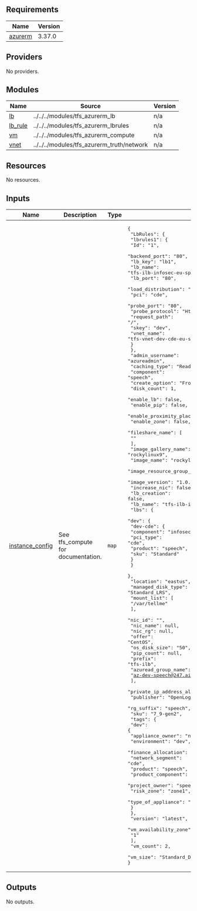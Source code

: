 <!-- BEGIN_TF_DOCS -->
## Requirements

| Name | Version |
|------|---------|
| <a name="requirement_azurerm"></a> [azurerm](#requirement\_azurerm) | 3.37.0 |

## Providers

No providers.

## Modules

| Name | Source | Version |
|------|--------|---------|
| <a name="module_lb"></a> [lb](#module\_lb) | ../../../modules/tfs_azurerm_lb | n/a |
| <a name="module_lb_rule"></a> [lb\_rule](#module\_lb\_rule) | ../../../modules/tfs_azurerm_lbrules | n/a |
| <a name="module_vm"></a> [vm](#module\_vm) | ../../../modules/tfs_azurerm_compute | n/a |
| <a name="module_vnet"></a> [vnet](#module\_vnet) | ../../../modules/tfs_azurerm_truth/network | n/a |

## Resources

No resources.

## Inputs

| Name | Description | Type | Default | Required |
|------|-------------|------|---------|:--------:|
| <a name="input_instance_config"></a> [instance\_config](#input\_instance\_config) | See tfs\_compute for documentation. | `map` | <pre>{<br>  "LbRules": {<br>    "lbrules1": {<br>      "Id": "1",<br>      "backend_port": "80",<br>      "lb_key": "lb1",<br>      "lb_name": "tfs-ilb-infosec-eu-speech",<br>      "lb_port": "80",<br>      "load_distribution": "SourceIPProtocol",<br>      "pci": "cde",<br>      "probe_port": "80",<br>      "probe_protocol": "Http",<br>      "request_path": "/",<br>      "skey": "dev",<br>      "vnet_name": "tfs-vnet-dev-cde-eu-speech"<br>    }<br>  },<br>  "admin_username": "azureadmin",<br>  "caching_type": "ReadWrite",<br>  "component": "speech",<br>  "create_option": "FromImage",<br>  "disk_count": 1,<br>  "enable_lb": false,<br>  "enable_pip": false,<br>  "enable_proximity_placement_group": false,<br>  "enable_zone": false,<br>  "fileshare_name": [<br>    ""<br>  ],<br>  "image_gallery_name": "rockylinux9",<br>  "image_name": "rockylinux9",<br>  "image_resource_group_name": "tfs-rg-hub-eu-landingzone",<br>  "image_version": "1.0.1",<br>  "increase_nic": false,<br>  "lb_creation": false,<br>  "lb_name": "tfs-ilb-infosec-eu-speech",<br>  "lbs": {<br>    "dev": {<br>      "dev-cde": {<br>        "component": "infosec",<br>        "pci_type": "cde",<br>        "product": "speech",<br>        "sku": "Standard"<br>      }<br>    }<br>  },<br>  "location": "eastus",<br>  "managed_disk_type": "Standard_LRS",<br>  "mount_list": [<br>    "/var/tellme"<br>  ],<br>  "nic_id": "",<br>  "nic_name": null,<br>  "nic_rg": null,<br>  "offer": "CentOS",<br>  "os_disk_size": "50",<br>  "pip_count": null,<br>  "prefix": "tfs-ilb",<br>  "azuread_group_name": [<br>    "az-dev-speech@247.ai"<br>  ],<br>  "private_ip_address_alloc": "Dynamic",<br>  "publisher": "OpenLogic",<br>  "rg_suffix": "speech",<br>  "sku": "7_9-gen2",<br>  "tags": {<br>    "dev": {<br>      "appliance_owner": "networking",<br>      "environment": "dev",<br>      "finance_allocation": "finance_allocation",<br>      "network_segment": "cde",<br>      "product": "speech",<br>      "product_component": "infosec",<br>      "project_owner": "speech",<br>      "risk_zone": "zone1",<br>      "type_of_appliance": "web"<br>    }<br>  },<br>  "version": "latest",<br>  "vm_availability_zone": [<br>    "1"<br>  ],<br>  "vm_count": 2,<br>  "vm_size": "Standard_DS1_v2"<br>}</pre> | no |

## Outputs

No outputs.
<!-- END_TF_DOCS -->